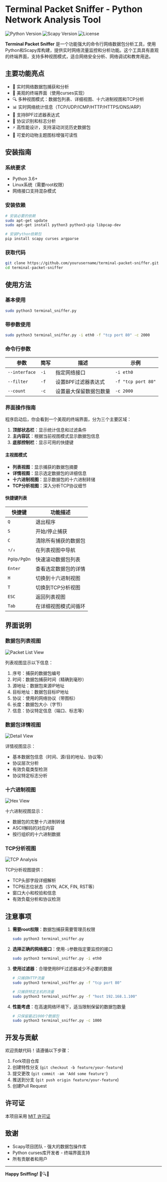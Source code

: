 # Terminal Packet Sniffer - Python Network Analysis Tool

![Python Version](https://img.shields.io/badge/Python-3.6%2B-blue)
![Scapy Version](https://img.shields.io/badge/Scapy-2.4.5%2B-orange)
![License](https://img.shields.io/badge/License-MIT-green)

**Terminal Packet Sniffer** 是一个功能强大的命令行网络数据包分析工具，使用Python和Scapy库构建，提供实时网络流量监控和分析功能。这个工具具有直观的终端界面，支持多种视图模式，适合网络安全分析、网络调试和教育用途。

## 主要功能亮点

- 🐍 实时网络数据包捕获和分析
- 🌈 美观的终端界面（使用curses实现）
- 🔍 多种视图模式：数据包列表、详细视图、十六进制视图和TCP分析
- 📊 实时网络统计信息（TCP/UDP/ICMP/HTTP/HTTPS/DNS/ARP）
- 🎯 支持BPF过滤器表达式
- 🚦 协议识别和标志分析
- ⚡ 高性能设计，支持滚动浏览历史数据包
- 🐾 可爱的动物主题图标增强可读性

## 安装指南

### 系统要求
- Python 3.6+
- Linux系统（需要root权限）
- 网络接口支持混杂模式

### 安装依赖
```bash
# 安装必要的依赖
sudo apt-get update
sudo apt-get install python3 python3-pip libpcap-dev

# 安装Python依赖包
pip install scapy curses argparse
```

### 获取代码
```bash
git clone https://github.com/yourusername/terminal-packet-sniffer.git
cd terminal-packet-sniffer
```

## 使用方法

### 基本使用
```bash
sudo python3 terminal_sniffer.py
```

### 带参数使用
```bash
sudo python3 terminal_sniffer.py -i eth0 -f "tcp port 80" -c 2000
```

### 命令行参数
| 参数 | 简写 | 描述 | 示例 |
|------|------|------|------|
| `--interface` | `-i` | 指定网络接口 | `-i eth0` |
| `--filter` | `-f` | 设置BPF过滤器表达式 | `-f "tcp port 80"` |
| `--count` | `-c` | 设置最大保留数据包数量 | `-c 2000` |

### 界面操作指南
程序启动后，你会看到一个美观的终端界面，分为三个主要区域：

1. **顶部状态栏**：显示统计信息和过滤条件
2. **主内容区**：根据当前视图模式显示数据包信息
3. **底部控制栏**：显示可用的快捷键

#### 主视图模式
- **列表视图**：显示捕获的数据包摘要
- **详情视图**：显示选定数据包的详细信息
- **十六进制视图**：显示数据包的十六进制转储
- **TCP分析视图**：深入分析TCP协议细节

#### 快捷键列表
| 快捷键 | 功能描述 |
|--------|----------|
| `Q` | 退出程序 |
| `S` | 开始/停止捕获 |
| `C` | 清除所有捕获的数据包 |
| `↑/↓` | 在列表视图中导航 |
| `PgUp/PgDn` | 快速滚动数据包列表 |
| `Enter` | 查看选定数据包的详情 |
| `H` | 切换到十六进制视图 |
| `T` | 切换到TCP分析视图 |
| `ESC` | 返回列表视图 |
| `Tab` | 在详细视图模式间循环 |

## 界面说明

### 数据包列表视图
![Packet List View](screenshots/list-view.png)

列表视图显示以下信息：
1. 序号：捕获的数据包编号
2. 时间：数据包捕获时间（精确到毫秒）
3. 源地址：数据包来源IP地址
4. 目标地址：数据包目标IP地址
5. 协议：使用的网络协议（带图标）
6. 长度：数据包大小（字节）
7. 信息：协议特定信息（端口、标志等）

### 数据包详情视图
![Detail View](screenshots/detail-view.png)

详情视图显示：
- 基本数据包信息（时间、源/目的地址、协议等）
- 协议层次分析
- 有效负载类型检测
- 协议特定标志分析

### 十六进制视图
![Hex View](screenshots/hex-view.png)

十六进制视图显示：
- 数据包的完整十六进制转储
- ASCII解码的对应内容
- 按行组织的十六进制数据

### TCP分析视图
![TCP Analysis](screenshots/tcp-analysis.png)

TCP分析视图提供：
- TCP头部字段详细解析
- TCP标志位状态（SYN, ACK, FIN, RST等）
- 窗口大小和校验和信息
- 有效负载分析和协议检测

## 注意事项

1. **需要root权限**：数据包捕获需要管理员权限
   ```bash
   sudo python3 terminal_sniffer.py
   ```

2. **选择正确的网络接口**：使用`-i`参数指定要监控的接口
   ```bash
   sudo python3 terminal_sniffer.py -i eth0
   ```

3. **使用过滤器**：合理使用BPF过滤器减少不必要的数据
   ```bash
   # 只捕获HTTP流量
   sudo python3 terminal_sniffer.py -f "tcp port 80"
   
   # 只捕获特定主机的流量
   sudo python3 terminal_sniffer.py -f "host 192.168.1.100"
   ```

4. **性能考虑**：在高速网络环境下，适当限制保留的数据包数量
   ```bash
   # 只保留最近1000个数据包
   sudo python3 terminal_sniffer.py -c 1000
   ```

## 开发与贡献

欢迎贡献代码！请遵循以下步骤：

1. Fork项目仓库
2. 创建特性分支 (`git checkout -b feature/your-feature`)
3. 提交更改 (`git commit -am 'Add some feature'`)
4. 推送到分支 (`git push origin feature/your-feature`)
5. 创建Pull Request

## 许可证

本项目采用 [MIT 许可证](LICENSE)

## 致谢

- Scapy项目团队 - 强大的数据包操作库
- Python curses库开发者 - 终端界面支持
- 所有贡献者和用户

---

**Happy Sniffing!** 🐍🔍🌐
